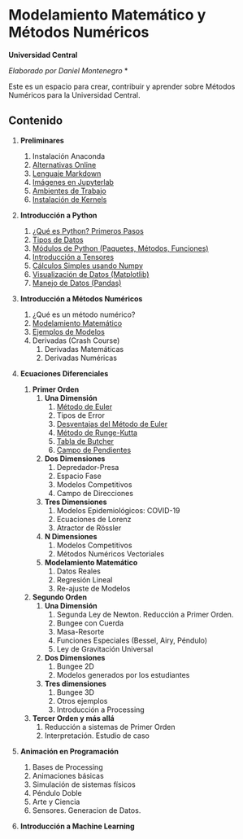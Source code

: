 # Modelamiento Matemático y Métodos Numéricos
**Universidad Central**

*Elaborado por Daniel Montenegro* *

Este es un espacio para crear, contribuir y aprender sobre Métodos Numéricos para la Universidad Central.

## Contenido

1. **Preliminares**
    1. Instalación Anaconda
    2. [Alternativas Online](./Cuadernos/Alternativas_Online.ipynb)
    3. [Lenguaje Markdown](https://guides.github.com/features/mastering-markdown/)
    4. [Imágenes en Jupyterlab](./Cuadernos/Imagenes_Jupyter.ipynb)
    6. [Ambientes de Trabajo](./Cuadernos/Ambientes.ipynb)
    7. [Instalación de Kernels](./Cuadernos/Instalando_Kernels.ipynb)
    
2. **Introducción a Python**
    1. [¿Qué es Python? Primeros Pasos](./Cuadernos/Intro_Python.ipynb)
    2. [Tipos de Datos](./Cuadernos/Tipos_Datos.ipynb)
    3. [Módulos de Python (Paquetes, Métodos, Funciones)](./Cuadernos/Paquetes.ipynb)
    4. [Introducción a Tensores](./Cuadernos/Intro_Tensors.ipynb)
    5. [Cálculos Simples usando Numpy](./Cuadernos/Intro_Numpy.ipynb)
    6. [Visualización de Datos (Matplotlib)](./Cuadernos/Intro_Graphics.ipynb)
    7. [Manejo de Datos (Pandas)](https://github.com/ucmadcursoPythonyR/2020/blob/master/Cuadernos/Intro_Pandas.ipynb)
    
3. **Introducción a Métodos Numéricos**
    1. ¿Qué es un método numérico?
    2. [Modelamiento Matemático](./Cuadernos/Intro_Model.ipynb)
    3. [Ejemplos de Modelos](./Cuadernos/Ejemplos_Model.ipynb)
    4. Derivadas (Crash Course)
        1. Derivadas Matemáticas
        2. Derivadas Numéricas
        
4. **Ecuaciones Diferenciales**
    1. **Primer Orden**
        1. **Una Dimensión**
            1. [Método de Euler](./Cuadernos/MN_Euler.ipynb)
            2. Tipos de Error
            3. [Desventajas del Método de Euler](./Cuadernos/MN_EulerFalla.ipynb)
            4. [Método de Runge-Kutta](./Cuadernos/MN_RK.ipynb)
            5. [Tabla de Butcher](./Cuadernos/MN_Butcher.ipynb)
            6. [Campo de Pendientes](./Cuadernos/Slope_Field.ipynb)
        2. **Dos Dimensiones**
            1. Depredador-Presa
            2. Espacio Fase
            2. Modelos Competitivos
            3. Campo de Direcciones
        3. **Tres Dimensiones**
            1. Modelos Epidemiológicos: COVID-19
            2. Ecuaciones de Lorenz
            3. Atractor de Rössler
        4. **N Dimensiones**
            1. Modelos Competitivos
            2. Métodos Numéricos Vectoriales
        5. **Modelamiento Matemático**
            1. Datos Reales
            2. Regresión Lineal
            3. Re-ajuste de Modelos
    2. **Segundo Orden**
        1. **Una Dimensión**
            1. Segunda Ley de Newton. Reducción a Primer Orden.
            2. Bungee con Cuerda
            3. Masa-Resorte
            4. Funciones Especiales (Bessel, Airy, Péndulo)
            5. Ley de Gravitación Universal
        2. **Dos Dimensiones**
            1. Bungee 2D
            2. Modelos generados por los estudiantes
        3. **Tres dimensiones**
            1. Bungee 3D
            2. Otros ejemplos
            3. Introducción a Processing
    3. **Tercer Orden y más allá**
        1. Reducción a sistemas de Primer Orden
        2. Interpretación. Estudio de caso
        
4. **Animación en Programación**
    1. Bases de Processing
    2. Animaciones básicas
    3. Simulación de sistemas físicos
    4. Péndulo Doble
    5. Arte y Ciencia
    6. Sensores. Generacion de Datos.
    
5. **Introducción a Machine Learning**
        
